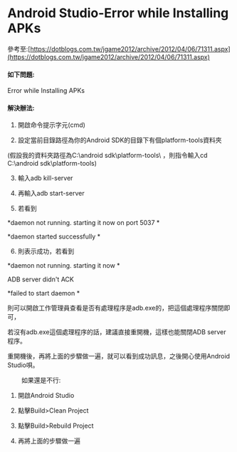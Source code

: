 # Android Studio-Error while Installing APKs
 參考至:[https://dotblogs.com.tw/jgame2012/archive/2012/04/06/71311.aspx](https://dotblogs.com.tw/jgame2012/archive/2012/04/06/71311.aspx)

#### 如下問題:

Error while Installing APKs

#### 解決辦法:

1. 開啟命令提示字元(cmd)

2. 設定當前目錄路徑為你的Android SDK的目錄下有個platform-tools資料夾

(假設我的資料夾路徑為C:\android sdk\platform-tools\ ，則指令輸入cd C:\android sdk\platform-tools\)

3. 輸入adb kill-server

4. 再輸入adb start-server

5. 若看到

*daemon not running. starting it now on port 5037 *

*daemon started successfully *

6. 則表示成功，若看到

*daemon not running. starting it now *

ADB server didn't ACK

*failed to start daemon *

則可以開啟工作管理員查看是否有處理程序是adb.exe的，把這個處理程序關閉即可，

若沒有adb.exe這個處理程序的話，建議直接重開機，這樣也能關閉ADB server程序。

重開機後，再將上面的步驟做一遍，就可以看到成功訊息，之後開心使用Android Studio唄。

        如果還是不行:

1. 開啟Android Studio

2. 點擊Build>Clean Project

3. 點擊Build>Rebuild Project

4. 再將上面的步驟做一遍